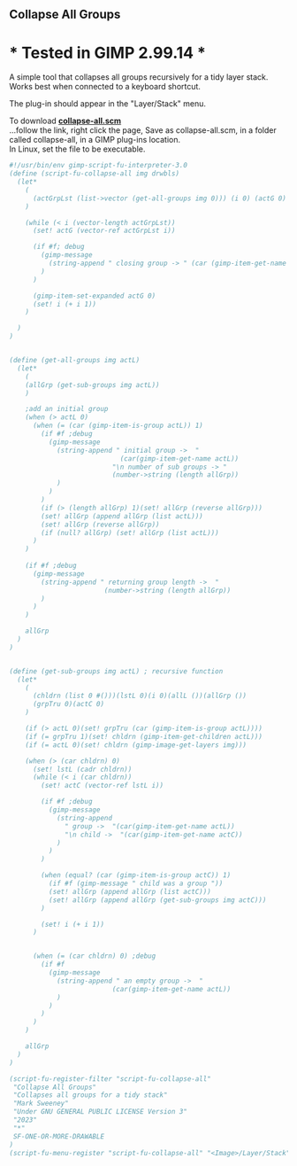 ## Collapse All Groups

# * Tested in GIMP 2.99.14 *

A simple tool that collapses all groups recursively for a tidy layer stack. Works best when connected to a keyboard shortcut.  
  
The plug-in should appear in the "Layer/Stack" menu.  
  
To download [**collapse-all.scm**](https://raw.githubusercontent.com/script-fu/script-fu.github.io/main/plug-ins/collapse-all/collapse-all.scm)  
...follow the link, right click the page, Save as collapse-all.scm, in a folder called collapse-all, in a GIMP plug-ins location.  
In Linux, set the file to be executable.
   
   

```scheme
#!/usr/bin/env gimp-script-fu-interpreter-3.0
(define (script-fu-collapse-all img drwbls)
  (let*
    (
      (actGrpLst (list->vector (get-all-groups img 0))) (i 0) (actG 0)
    )

    (while (< i (vector-length actGrpLst))
      (set! actG (vector-ref actGrpLst i))

      (if #f; debug
        (gimp-message
          (string-append " closing group -> " (car (gimp-item-get-name actG)))
        )
      )

      (gimp-item-set-expanded actG 0)
      (set! i (+ i 1))
    )

  )
)


(define (get-all-groups img actL)
  (let*
    (
    (allGrp (get-sub-groups img actL))
    )

    ;add an initial group
    (when (> actL 0)
      (when (= (car (gimp-item-is-group actL)) 1)
        (if #f ;debug
          (gimp-message
            (string-append " initial group ->  "
                            (car(gimp-item-get-name actL))
                          "\n number of sub groups -> " 
                          (number->string (length allGrp))
            )
          )
        )
        (if (> (length allGrp) 1)(set! allGrp (reverse allGrp)))
        (set! allGrp (append allGrp (list actL)))
        (set! allGrp (reverse allGrp))
        (if (null? allGrp) (set! allGrp (list actL)))
      )
    )
    
    (if #f ;debug
      (gimp-message 
        (string-append " returning group length ->  "
                        (number->string (length allGrp))
        )
      )
    )

    allGrp
  )
)


(define (get-sub-groups img actL) ; recursive function
  (let*
    (
      (chldrn (list 0 #()))(lstL 0)(i 0)(allL ())(allGrp ())
      (grpTru 0)(actC 0)
    )

    (if (> actL 0)(set! grpTru (car (gimp-item-is-group actL))))
    (if (= grpTru 1)(set! chldrn (gimp-item-get-children actL)))
    (if (= actL 0)(set! chldrn (gimp-image-get-layers img)))

    (when (> (car chldrn) 0)
      (set! lstL (cadr chldrn))
      (while (< i (car chldrn))
        (set! actC (vector-ref lstL i))

        (if #f ;debug
          (gimp-message
            (string-append
              " group ->  "(car(gimp-item-get-name actL))
              "\n child ->  "(car(gimp-item-get-name actC))
            )
          )
        )

        (when (equal? (car (gimp-item-is-group actC)) 1)
          (if #f (gimp-message " child was a group "))
          (set! allGrp (append allGrp (list actC)))
          (set! allGrp (append allGrp (get-sub-groups img actC)))
        )

        (set! i (+ i 1))
      )


      (when (= (car chldrn) 0) ;debug
        (if #f
          (gimp-message 
            (string-append " an empty group ->  "
                          (car(gimp-item-get-name actL))
            )
          )
        )
      )
    )

    allGrp
  )
)

(script-fu-register-filter "script-fu-collapse-all"
 "Collapse All Groups"
 "Collapses all groups for a tidy stack"
 "Mark Sweeney"
 "Under GNU GENERAL PUBLIC LICENSE Version 3"
 "2023"
 "*"
 SF-ONE-OR-MORE-DRAWABLE
)
(script-fu-menu-register "script-fu-collapse-all" "<Image>/Layer/Stack")


```